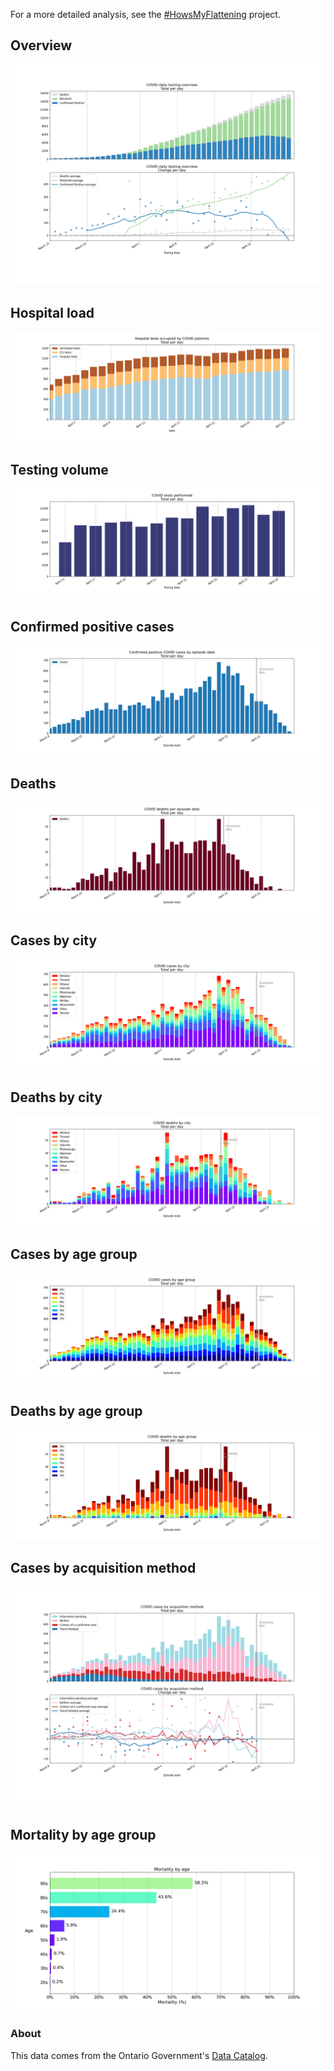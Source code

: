 For a more detailed analysis, see the [#HowsMyFlattening](https://howsmyflattening.ca) project.

## Overview
![](covid_ontario/plots/overview.png) 

## Hospital load
![](covid_ontario/plots/hospital.png) 

## Testing volume
![](covid_ontario/plots/testing.png) 

## Confirmed positive cases
![](covid_ontario/plots/positive_cases.png) 

## Deaths
![](covid_ontario/plots/deaths.png) 

## Cases by city
![](covid_ontario/plots/cases_city.png) 

## Deaths by city
![](covid_ontario/plots/deaths_city.png) 

## Cases by age group
![](covid_ontario/plots/cases_age.png) 

## Deaths by age group
![](covid_ontario/plots/deaths_age.png) 

## Cases by acquisition method
![](covid_ontario/plots/cases_acquisition.png) 

## Mortality by age group 
![](covid_ontario/plots/mortality_age.png) 

### About 
This data comes from the Ontario Government's [Data Catalog](https://data.ontario.ca/dataset?keywords_en=COVID-19).
